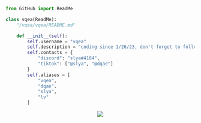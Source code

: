 ```py
from GitHub import ReadMe

class vqea(ReadMe):
    "/vqea/vqea/README.md"

    def __init__(self):
        self.username = "vqea"
        self.description = "coding since 1/26/23, don't forget to follow and star for more :)"
        self.contacts = {
            "discord": "slya#4184",
            "tiktok": ["@slya", "@dqae"]
        }
        self.aliases = [
            "vqea",
            "dqae".
            "slya",
            "lv"
        ]
```
<p align="center">
  <img src="https://komarev.com/ghpvc/?username=vqea&style=flat-square&color=faa6ff" />
</p>
